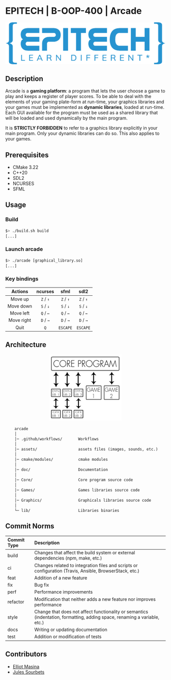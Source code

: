 # EPITECH | B-OOP-400 | Arcade

![Epitech](doc/png/Epitech_banner.png)

## Description

Arcade is a **gaming platform**: a program that lets the user choose a game to play and keeps a register of player scores.
To be able to deal with the elements of your gaming plate-form at run-time, your graphics libraries and your games
must be implemented as **dynamic libraries**, loaded at run-time.
Each GUI available for the program must be used as a shared library that will be loaded and used dynamically by the main program.

It is **STRICTLY FORBIDDEN** to refer to a graphics library explicitly in your main program.
Only your dynamic libraries can do so. This also applies to your games.

## Prerequisites

- CMake 3.22
- C++20
- SDL2
- NCURSES
- SFML

## Usage

### Build

```bash
$> ./build.sh build
[...]
```

### Launch arcade

```bash
$> ./arcade [graphical_library.so]
[...]
```

### Key bindings

|  Actions   |  ncurses  |   sfml    |   sdl2    |
|:----------:|:---------:|:---------:|:---------:|
|  Move up   | `Z` / `↑` | `Z` / `↑` | `Z` / `↑` |
| Move down  | `S` / `↓` | `S` / `↓` | `S` / `↓` |
| Move left  | `Q` / `←` | `Q` / `←` | `Q` / `←` |
| Move right | `D` / `→` | `D` / `→` | `D` / `→` |
|    Quit    |    `Q`    | `ESCAPE`  | `ESCAPE`  |

## Architecture

<p align="center">
    <img src="doc/png/Core_Program.png" alt="Architecture">
</p>

```
    arcade
    │
    │─ .github/workflows/       Workflows
    │
    │─ assets/                  assets files (images, sounds, etc.)
    │
    │─ cmake/modules/           cmake modules 
    │
    │─ doc/                     Documentation
    │
    │─ Core/                    Core program source code
    │
    │─ Games/                   Games libraries source code
    │
    │─ Graphics/                Graphicals libraries source code
    │
    └─ lib/                     Libraries binaries
```

## Commit Norms

| Commit Type | Description                                                                                                               |
|:------------|:--------------------------------------------------------------------------------------------------------------------------|
| build       | Changes that affect the build system or external dependencies (npm, make, etc.)                                           |
| ci          | Changes related to integration files and scripts or configuration (Travis, Ansible, BrowserStack, etc.)                   |
| feat        | Addition of a new feature                                                                                                 |
| fix         | Bug fix                                                                                                                   |
| perf        | Performance improvements                                                                                                  |
| refactor    | Modification that neither adds a new feature nor improves performance                                                     |
| style       | Change that does not affect functionality or semantics (indentation, formatting, adding space, renaming a variable, etc.) |
| docs        | Writing or updating documentation                                                                                         |
| test        | Addition or modification of tests                                                                                         |

## Contributors
- [Elliot Masina](https://github.com/bobis33)
- [Jules Sourbets](https://github.com/wwLeji)

